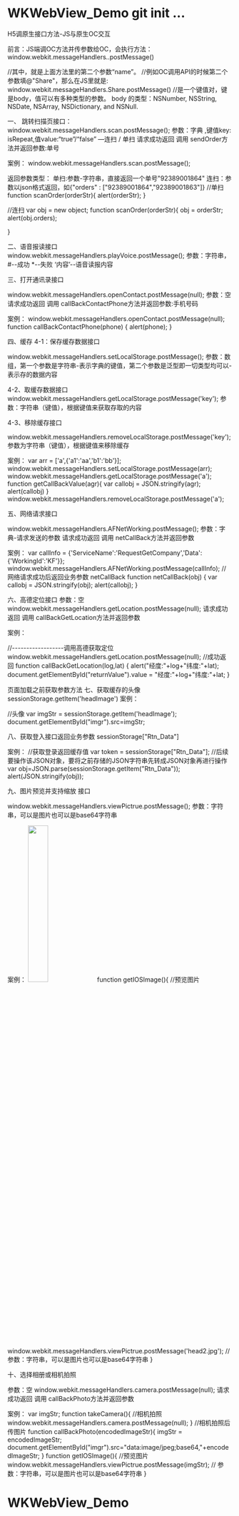 # WKWebView_Demo git init ...

H5调原生接口方法-JS与原生OC交互


前言：JS端调OC方法并传参数给OC，会执行方法：
window.webkit.messageHandlers.<name>.postMessage(<messageBody>)

//其中<name>，就是上面方法里的第二个参数“name”。
//例如OC调用API的时候第二个参数填@"Share"，那么在JS里就是:
window.webkit.messageHandlers.Share.postMessage(<messageBody>)
//<messageBody>是一个键值对，键是body，值可以有多种类型的参数。
body 的类型：NSNumber, NSString, NSDate, NSArray, NSDictionary, and NSNull.

一、 跳转扫描页接口：
window.webkit.messageHandlers.scan.postMessage(<messageBody>);
参数：字典 ,键值key: isRepeat,值value:“true”/“false” —连扫 / 单扫
请求成功返回 调用 sendOrder方法并返回参数:单号

案例：
window.webkit.messageHandlers.scan.postMessage(<messageBody>);

返回参数类型： 单扫:参数-字符串，直接返回一个单号"92389001864"
连扫：参数以json格式返回，如{"orders" : ["92389001864","92389001863"]}
//单扫
function scanOrder(orderStr){
alert(orderStr);
}

//连扫
var obj = new object;
function scanOrder(orderStr){
obj = orderStr;
alert(obj.orders);

}

二、语音报读接口
window.webkit.messageHandlers.playVoice.postMessage(<messageBody>);
参数：字符串， #--成功  *--失败  ‘内容’--语音读报内容

三、打开通讯录接口

window.webkit.messageHandlers.openContact.postMessage(null);
参数：空
请求成功返回 调用 callBackContactPhone方法并返回参数:手机号码


案例：
window.webkit.messageHandlers.openContact.postMessage(null);
function  callBackContactPhone(phone)
{
alert(phone);
}

四、缓存
4-1：保存缓存数据接口

window.webkit.messageHandlers.setLocalStorage.postMessage(<messageBody>);
参数：数组，第一个参数是字符串-表示字典的键值，第二个参数是泛型即一切类型均可以-表示存的数据内容


4-2、取缓存数据接口
window.webkit.messageHandlers.getLocalStorage.postMessage('key');
参数：字符串（键值），根据键值来获取存取的内容

4-3、移除缓存接口

window.webkit.messageHandlers.removeLocalStorage.postMessage('key');
参数为字符串（键值），根据键值来移除缓存


案例：
var arr = ['a',{'a1':'aa','b1':'bb'}];
window.webkit.messageHandlers.setLocalStorage.postMessage(arr);
window.webkit.messageHandlers.getLocalStorage.postMessage('a');
function getCallBackValue(agr){
var callobj = JSON.stringify(agr);
alert(callobj)
}
window.webkit.messageHandlers.removeLocalStorage.postMessage('a');



五、网络请求接口

window.webkit.messageHandlers.AFNetWorking.postMessage(<messageBody>);
参数：字典-请求发送的参数
请求成功返回 调用 netCallBack方法并返回参数

案例：
var callInfo = {'ServiceName':'RequestGetCompany','Data':{'WorkingId':'KF'}};
window.webkit.messageHandlers.AFNetWorking.postMessage(callInfo);
//网络请求成功后返回业务参数 netCallBack
function netCallBack(obj)
{
var callobj = JSON.stringify(obj);
alert(callobj);
}


六、高德定位接口
参数：空
window.webkit.messageHandlers.getLocation.postMessage(null);
请求成功返回 调用 callBackGetLocation方法并返回参数

案例：

//------------------调用高德获取定位
window.webkit.messageHandlers.getLocation.postMessage(null);
//成功返回
function callBackGetLocation(log,lat) {
alert("经度:"+log+"纬度:"+lat);
document.getElementById("returnValue").value = "经度:"+log+"纬度:"+lat;
}

页面加载之前获取参数方法
七、获取缓存的头像  sessionStorage.getItem('headImage')
案例：

//头像
var imgStr =   sessionStorage.getItem('headImage');
document.getElementById("imgr").src=imgStr;


八、获取登入接口返回业务参数   sessionStorage["Rtn_Data"]

案例：
//获取登录返回缓存值
var token = sessionStorage["Rtn_Data"];
//后续要操作该JSON对象，要将之前存储的JSON字符串先转成JSON对象再进行操作
var  obj=JSON.parse(sessionStorage.getItem("Rtn_Data"));
alert(JSON.stringify(obj));


九、图片预览并支持缩放 接口

window.webkit.messageHandlers.viewPictrue.postMessage(<messageBody>);
参数：字符串，可以是图片也可以是base64字符串

案例：
<img src="head2.jpg" style="width: 30%; height: 30%;" onclick="getIOSImage()">
function getIOSImage(){
//预览图片
window.webkit.messageHandlers.viewPictrue.postMessage('head2.jpg');
// 参数：字符串，可以是图片也可以是base64字符串
}


十、选择相册或相机拍照

参数：空
window.webkit.messageHandlers.camera.postMessage(null);
请求成功返回 调用 callBackPhoto方法并返回参数

案例：
var imgStr;
function takeCamera(){
//相机拍照
window.webkit.messageHandlers.camera.postMessage(null);
}
//相机拍照后传图片
function callBackPhoto(encodedImageStr){
imgStr = encodedImageStr;
document.getElementById("imgr").src="data:image/jpeg;base64,"+encodedImageStr;
}
function getIOSImage(){
//预览图片
window.webkit.messageHandlers.viewPictrue.postMessage(imgStr);
// 参数：字符串，可以是图片也可以是base64字符串
}
# WKWebView_Demo
